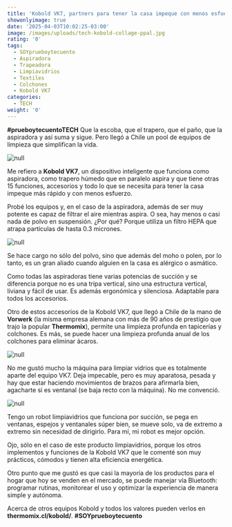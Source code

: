 ```yaml
---
title: 'Kobold VK7, partners para tener la casa impeque con menos esfuerzo'
showonlyimage: true
date: '2025-04-03T10:02:25-03:00'
image: /images/uploads/tech-kobold-collage-ppal.jpg
rating: '0'
tags:
  - SOYprueboytecuento
  - Aspiradora
  - Trapeadora
  - Limpiavidrios
  - Textiles
  - Colchones
  - Kobold VK7
categories:
  - TECH
weight: '0'
---
```

**\#prueboytecuentoTECH** Que la escoba, que el trapero, que el paño, que la aspiradora y así suma y sigue. Pero llegó a Chile un pool de equipos de limpieza que simplifican la vida.

<!--more-->

![null](/images/uploads/tech-kobold-collage-ppal.jpg)

Me refiero a **Kobold VK7**, un dispositivo inteligente que funciona como aspiradora, como trapero húmedo que en paralelo aspira y que tiene otras 15 funciones, accesorios y todo lo que se necesita para tener la casa impeque más rápido y con menos esfuerzo.

Probé los equipos y, en el caso de la aspiradora, además de ser muy potente es capaz de filtrar el aire mientras aspira. O sea, hay menos o casi nada de polvo en suspensión. ¿Por qué? Porque utiliza un filtro HEPA que atrapa partículas de hasta 0.3 micrones. 

![null](/images/uploads/tech-kobold-collage-asp-y-trap-ok.jpg)

Se hace cargo no sólo del polvo, sino que además del moho o polen, por lo tanto, es un gran aliado cuando alguien en la casa es alérgico o asmático.

Como todas las aspiradoras tiene varias potencias de succión y se diferencia porque no es una tripa vertical, sino una estructura vertical, liviana y fácil de usar. Es además ergonómica y silenciosa. Adaptable para todos los accesorios.

Otro de estos accesorios de la Kobold VK7, que llegó a Chile de la mano de **Vorwerk** (la misma empresa alemana con más de 90 años de prestigio que trajo la popular **Thermomix**), permite una limpieza profunda en tapicerías y colchones. Es más, se puede hacer una limpieza profunda anual de los colchones para eliminar ácaros.

![null](/images/uploads/tech-kobold-textil-ok.jpg)

No me gustó mucho la máquina para limpiar vidrios que es totalmente aparte del equipo VK7. Deja impecable, pero es muy aparatosa, pesada y hay que estar haciendo movimientos de brazos para afirmarla bien, agacharte si es ventanal (se baja recto con la máquina). No me convenció.

![null](/images/uploads/tech-kobold-collage-limpiavidrios-ok.jpg)

Tengo un robot limpiavidrios que funciona por succión, se pega en ventanas, espejos y ventanales súper bien, se mueve solo, va de extremo a extremo sin necesidad de dirigirlo. Para mí, mi robot es mejor opción.

Ojo, sólo en el caso de este producto limpiavidrios, porque los otros implementos y funciones de la Kobold VK7 que le comenté son muy prácticos, cómodos y tienen alta eficiencia energética. 

Otro punto que me gustó es que casi la mayoría de los productos para el hogar que hoy se venden en el mercado, se puede manejar vía Bluetooth: programar rutinas, monitorear el uso y optimizar la experiencia de manera simple y autónoma. 

Acerca de otros equipos Kobold y todos los valores pueden verlos en **thermomix.cl/kobold/**. **\#SOYprueboytecuento**
